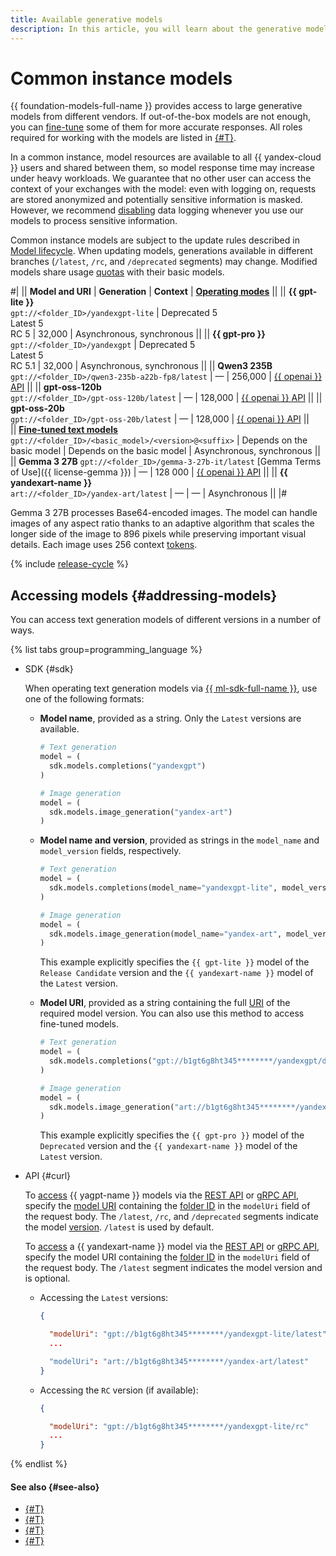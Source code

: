 ```yaml
---
title: Available generative models
description: In this article, you will learn about the generative models available in {{ foundation-models-name }}.
---
```


# Common instance models

{{ foundation-models-full-name }} provides access to large generative models from different vendors. If out-of-the-box models are not enough, you can [fine-tune](../tuning/index.md) some of them for more accurate responses. All roles required for working with the models are listed in [{#T}](../../security/index.md).

In a common instance, model resources are available to all {{ yandex-cloud }} users and shared between them, so model response time may increase under heavy workloads. We guarantee that no other user can access the context of your exchanges with the model: even with logging on, requests are stored anonymized and potentially sensitive information is masked. However, we recommend [disabling](../../operations/disable-logging.md) data logging whenever you use our models to process sensitive information.

Common instance models are subject to the update rules described in [Model lifecycle](#model-lifecycle). When updating models, generations available in different branches (`/latest`, `/rc`, and `/deprecated` segments) may change. Modified models share usage [quotas](../limits.md#quotas) with their basic models.

#|
|| **Model and URI** | **Generation** | **Context** | **[Operating modes](./index.md#working-mode)** ||
|| **{{ gpt-lite }}** </br>`gpt://<folder_ID>/yandexgpt-lite`	| Deprecated 5</br>Latest 5</br>RC 5 | 32,000 | Asynchronous, synchronous ||
|| **{{ gpt-pro }}** </br>`gpt://<folder_ID>/yandexgpt` | Deprecated 5</br>Latest 5</br>RC 5.1 | 32,000 | Asynchronous, synchronous ||
|| **Qwen3 235B** </br>`gpt://<folder_ID>/qwen3-235b-a22b-fp8/latest` | — | 256,000 | [{{ openai }} API](../openai-compatibility.md) ||
|| **gpt-oss-120b** </br>`gpt://<folder_ID>/gpt-oss-120b/latest` | — | 128,000 | [{{ openai }} API](../openai-compatibility.md) ||
|| **gpt-oss-20b** </br>`gpt://<folder_ID>/gpt-oss-20b/latest` | — | 128,000 | [{{ openai }} API](../openai-compatibility.md) ||  
|| [**Fine-tuned text models**](../tuning/index.md) </br>`gpt://<folder_ID>/<basic_model>/<version>@<suffix>` | Depends on the basic model | Depends on the basic model | Asynchronous, synchronous ||
|| **Gemma 3 27B**
`gpt://<folder_ID>/gemma-3-27b-it/latest`
[Gemma Terms of Use]({{ license-gemma }}) | — | 128 000 | [{{ openai }} API](../openai-compatibility.md) ||
|| **{{ yandexart-name }}** </br>`art://<folder_ID>/yandex-art/latest` | — | — | Asynchronous ||
|#

Gemma 3 27B processes Base64-encoded images. The model can handle images of any aspect ratio thanks to an adaptive algorithm that scales the longer side of the image to 896 pixels while preserving important visual details. Each image uses 256 context [tokens](./tokens.md).

{% include [release-cycle](../../../_includes/ai-studio/release-cycle.md) %}

## Accessing models {#addressing-models}

You can access text generation models of different versions in a number of ways.

{% list tabs group=programming_language %}

- SDK {#sdk}

  When operating text generation models via [{{ ml-sdk-full-name }}](../../sdk/index.md), use one of the following formats:

  * **Model name**, provided as a string. Only the `Latest` versions are available.

    ```python
    # Text generation
    model = (
      sdk.models.completions("yandexgpt")
    )

    # Image generation
    model = (
      sdk.models.image_generation("yandex-art")
    )
    ```

  * **Model name and version**, provided as strings in the `model_name` and `model_version` fields, respectively.

    ```python
    # Text generation
    model = (
      sdk.models.completions(model_name="yandexgpt-lite", model_version="rc")
    )

    # Image generation
    model = (
      sdk.models.image_generation(model_name="yandex-art", model_version="latest")
    )
    ```

    This example explicitly specifies the `{{ gpt-lite }}` model of the `Release Candidate` version and the `{{ yandexart-name }}` model of the `Latest` version.

  * **Model URI**, provided as a string containing the full [URI](#generation) of the required model version. You can also use this method to access fine-tuned models.

    ```python
    # Text generation
    model = (
      sdk.models.completions("gpt://b1gt6g8ht345********/yandexgpt/deprecated")
    )

    # Image generation
    model = (
      sdk.models.image_generation("art://b1gt6g8ht345********/yandex-art/latest")
    )
    ```

      This example explicitly specifies the `{{ gpt-pro }}` model of the `Deprecated` version and the `{{ yandexart-name }}` model of the `Latest` version. 

- API {#curl}

  To [access](../../operations/generation/create-prompt.md) {{ yagpt-name }} models via the [REST API](../../text-generation/api-ref/index.md) or [gRPC API](../../text-generation/api-ref/grpc/index.md), specify the [model URI](#generation) containing the [folder ID](../../../resource-manager/operations/folder/get-id.md) in the `modelUri` field of the request body. The `/latest`, `/rc`, and `/deprecated` segments indicate the model [version](#model-lifecycle). `/latest` is used by default.

  To [access](../../operations/generation/yandexart-request.md) a {{ yandexart-name }} model via the [REST API](../../image-generation/api-ref/index.md) or [gRPC API](../../image-generation/api-ref/grpc/index.md), specify the model URI containing the [folder ID](../../../resource-manager/operations/folder/get-id.md) in the `modelUri` field of the request body. The `/latest` segment indicates the model version and is optional.

  * Accessing the `Latest` versions:

    ```json
    {

      "modelUri": "gpt://b1gt6g8ht345********/yandexgpt-lite/latest"
      ...

      "modelUri": "art://b1gt6g8ht345********/yandex-art/latest"
    }
    ```

  * Accessing the `RC` version (if available):
  
    ```json
    {

      "modelUri": "gpt://b1gt6g8ht345********/yandexgpt-lite/rc"
      ...
    }
    ```
    
{% endlist %}

#### See also {#see-also}

* [{#T}](../../operations/generation/create-prompt.md)
* [{#T}](../../operations/generation/async-request.md)
* [{#T}](../../operations/generation/yandexart-request.md)
* [{#T}](../../operations/batch/create.md)